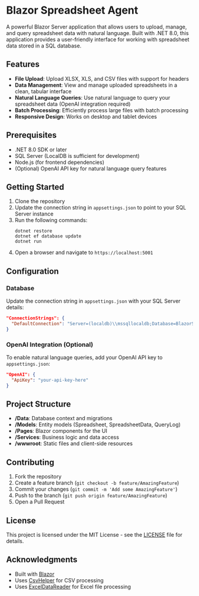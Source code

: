 # Blazor Spreadsheet Agent

A powerful Blazor Server application that allows users to upload, manage, and query spreadsheet data with natural language. Built with .NET 8.0, this application provides a user-friendly interface for working with spreadsheet data stored in a SQL database.

## Features

- **File Upload**: Upload XLSX, XLS, and CSV files with support for headers
- **Data Management**: View and manage uploaded spreadsheets in a clean, tabular interface
- **Natural Language Queries**: Use natural language to query your spreadsheet data (OpenAI integration required)
- **Batch Processing**: Efficiently process large files with batch processing
- **Responsive Design**: Works on desktop and tablet devices

## Prerequisites

- .NET 8.0 SDK or later
- SQL Server (LocalDB is sufficient for development)
- Node.js (for frontend dependencies)
- (Optional) OpenAI API key for natural language query features

## Getting Started

1. Clone the repository
2. Update the connection string in `appsettings.json` to point to your SQL Server instance
3. Run the following commands:
   ```
   dotnet restore
   dotnet ef database update
   dotnet run
   ```
4. Open a browser and navigate to `https://localhost:5001`

## Configuration

### Database
Update the connection string in `appsettings.json` with your SQL Server details:

```json
"ConnectionStrings": {
  "DefaultConnection": "Server=(localdb)\\mssqllocaldb;Database=BlazorSpreadsheetAgent;Trusted_Connection=True;MultipleActiveResultSets=true"
}
```

### OpenAI Integration (Optional)
To enable natural language queries, add your OpenAI API key to `appsettings.json`:

```json
"OpenAI": {
  "ApiKey": "your-api-key-here"
}
```

## Project Structure

- **/Data**: Database context and migrations
- **/Models**: Entity models (Spreadsheet, SpreadsheetData, QueryLog)
- **/Pages**: Blazor components for the UI
- **/Services**: Business logic and data access
- **/wwwroot**: Static files and client-side resources

## Contributing

1. Fork the repository
2. Create a feature branch (`git checkout -b feature/AmazingFeature`)
3. Commit your changes (`git commit -m 'Add some AmazingFeature'`)
4. Push to the branch (`git push origin feature/AmazingFeature`)
5. Open a Pull Request

## License

This project is licensed under the MIT License - see the [LICENSE](LICENSE) file for details.

## Acknowledgments

- Built with [Blazor](https://dotnet.microsoft.com/apps/aspnet/web-apps/blazor)
- Uses [CsvHelper](https://joshclose.github.io/CsvHelper/) for CSV processing
- Uses [ExcelDataReader](https://github.com/ExcelData/ExcelDataReader) for Excel file processing